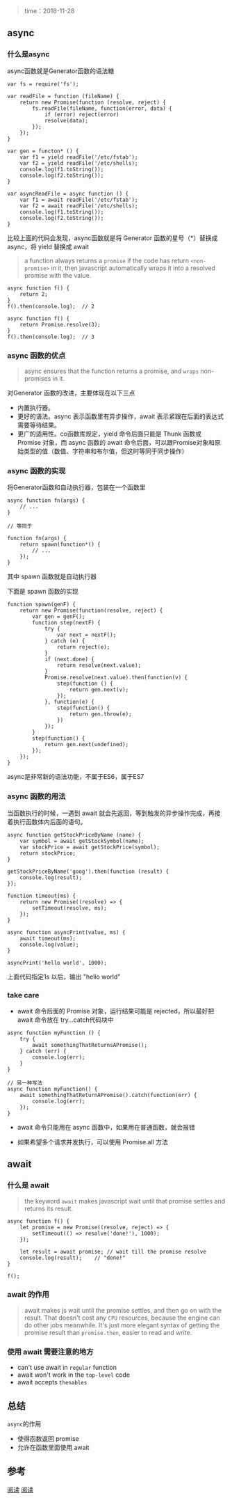 > time：2018-11-28

## async

### 什么是async

async函数就是Generator函数的语法糖

```
var fs = require('fs');

var readFile = function (fileName) {
    return new Promise(function (resolve, reject) {
        fs.readFile(fileName, function(error, data) {
            if (error) reject(error)
            resolve(data);
        });
    });
}
```

```
var gen = functon* () {
    var f1 = yield readFile('/etc/fstab');
    var f2 = yield readFile('/etc/shells);
    console.log(f1.toString());
    console.log(f2.toString());
}
```

```
var asyncReadFile = async function () {
    var f1 = await readFile('/etc/fstab');
    var f2 = await readFile('/etc/shells);
    console.log(f1.toString());
    console.log(f2.toString());
}
```

比较上面的代码会发现，async函数就是将 Generator 函数的星号（*）替换成 async，将 yield 替换成 await

> a function always returns a `promise`
> if the code has return `<non-promise>` in it, then javascript automatically wraps it into a resolved promise with the value.

```
async function f() {
    return 2;
}
f().then(console.log);  // 2
```

```
async function f() {
    return Promise.resolve(3);
}
f().then(console.log);  // 3
```

### async 函数的优点
> async ensures that the function returns a promise, and `wraps` non-promises in it. 

对Generator 函数的改进，主要体现在以下三点
- 内置执行器。
- 更好的语法。async 表示函数里有异步操作，await 表示紧跟在后面的表达式需要等待结果。
- 更广的适用性。co函数库规定，yield 命令后面只能是 Thunk 函数或 Promise 对象，而 async 函数的 await 命令后面，可以跟Promise对象和原始类型的值（数值、字符串和布尔值，但这时等同于同步操作）


### async 函数的实现
将Generator函数和自动执行器，包装在一个函数里

```
async function fn(args) {
    // ...
}

// 等同于

function fn(args) {
    return spawn(function*() {
        // ...
    });
}
```
其中 spawn 函数就是自动执行器

下面是 spawn 函数的实现

```
function spawn(genF) {
    return new Promise(function(resolve, reject) {
        var gen = genF();
        function step(nextF) {
            try {
                var next = nextF();
            } catch (e) {
                return reject(e);
            }
            if (next.done) {
                return resolve(next.value);
            }
            Promise.resolve(next.value).then(function(v) {
                step(function () {
                    return gen.next(v);
                });
            }, function(e) {
                step(function() {
                    return gen.throw(e);
                })
            });
        }
        step(function() {
            return gen.next(undefined);
        });
    });
}
```

async是非常新的语法功能，不属于ES6，属于ES7

### async 函数的用法
当函数执行的时候，一遇到 await 就会先返回，等到触发的异步操作完成，再接着执行函数体内后面的语句。

```
async function getStockPriceByName (name) {
    var symbol = await getStockSymbol(name);
    var stockPrice = await getStockPrice(symbol);
    return stockPrice;
}

getStockPriceByName('goog').then(function (result) {
    console.log(result);
});
```

```
function timeout(ms) {
    return new Promise((resolve) => {
        setTimeout(resolve, ms);
    });
}

async function asyncPrint(value, ms) {
    await timeout(ms);
    console.log(value);
}

asyncPrint('hello world', 1000);
```
上面代码指定1s 以后，输出 "hello world"

### take care
- await 命令后面的 Promise 对象，运行结果可能是 rejected，所以最好把 await 命令放在 try...catch代码块中
```
async function myFunction () {
    try {
        await somethingThatReturnsAPromise();
    } catch (err) {
        console.log(err);
    }
}

// 另一种写法
async function myFunction() {
    await somethingThatReturnAPromise().catch(function(err) {
        console.log(err);
    });
}
```
- await 命令只能用在 async 函数中，如果用在普通函数，就会报错

- 如果希望多个请求并发执行，可以使用 Promise.all 方法

## await
### 什么是 await
> the keyword `await` makes javascript wait until that promise settles and returns its result.

```
async function f() {
    let promise = new Promise((resolve, reject) => {
        setTimeout(() => resolve('done!'), 1000);
    });
    
    let result = await promise; // wait till the promise resolve
    console.log(result);    // "done!"
}

f();
```

### await 的作用
> await makes js wait until the promise settles, and then go on with the result. 
> That doesn't cost any `CPU` resources, because the engine can do other jobs meanwhile.
> It's just more elegant syntax of getting the promise result than `promise.then`, easier to read and write.

### 使用 await 需要注意的地方
- can't use await in `regular` function 
- await won't work in the `top-level` code
- await accepts `thenables`

## 总结
`async`的作用
- 使得函数返回 promise
- 允许在函数里面使用 await

## 参考
[阅读](http://www.ruanyifeng.com/blog/2015/05/async.html)
[阅读](https://javascript.info/async-await)